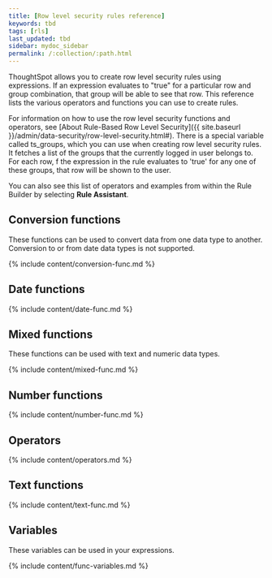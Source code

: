 ```yaml
---
title: [Row level security rules reference]
keywords: tbd
tags: [rls]
last_updated: tbd
sidebar: mydoc_sidebar
permalink: /:collection/:path.html
---
```

ThoughtSpot allows you to create row level security rules using expressions. If
an expression evaluates to "true" for a particular row and group combination,
that group will be able to see that row. This reference lists the various
operators and functions you can use to create rules.

For information on how to use the row level security functions and operators,
see [About Rule-Based Row Level Security]({{ site.baseurl
}}/admin/data-security/row-level-security.html#). There is a special variable
called ts_groups, which you can use when creating row level security rules. It
fetches a list of the groups that the currently logged in user belongs to. For
each row, f the expression in the rule evaluates to 'true' for any one of these
groups, that row will be shown to the user.

You can also see this list of operators and examples from within the Rule Builder by selecting **Rule Assistant**.

## Conversion functions

These functions can be used to convert data from one data type to another. Conversion to or from date data types is not supported.

{% include content/conversion-func.md %}

## Date functions

{% include content/date-func.md %}

## Mixed functions

These functions can be used with text and numeric data types.

{% include content/mixed-func.md %}

## Number functions

{% include content/number-func.md %}


## Operators


{% include content/operators.md %}


## Text functions


{% include content/text-func.md %}


## Variables

These variables can be used in your expressions.

{% include content/func-variables.md %}
